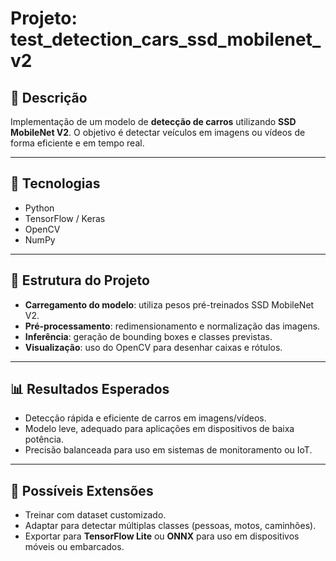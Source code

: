 # Projeto: test_detection_cars_ssd_mobilenet_v2

## 📌 Descrição
Implementação de um modelo de **detecção de carros** utilizando **SSD MobileNet V2**. O objetivo é detectar veículos em imagens ou vídeos de forma eficiente e em tempo real.

---

## 🔧 Tecnologias
- Python  
- TensorFlow / Keras  
- OpenCV  
- NumPy  

---

## 📂 Estrutura do Projeto
- **Carregamento do modelo**: utiliza pesos pré-treinados SSD MobileNet V2.  
- **Pré-processamento**: redimensionamento e normalização das imagens.  
- **Inferência**: geração de bounding boxes e classes previstas.  
- **Visualização**: uso do OpenCV para desenhar caixas e rótulos.  

---

## 📊 Resultados Esperados
- Detecção rápida e eficiente de carros em imagens/vídeos.  
- Modelo leve, adequado para aplicações em dispositivos de baixa potência.  
- Precisão balanceada para uso em sistemas de monitoramento ou IoT.  

---

## 🚀 Possíveis Extensões
- Treinar com dataset customizado.  
- Adaptar para detectar múltiplas classes (pessoas, motos, caminhões).  
- Exportar para **TensorFlow Lite** ou **ONNX** para uso em dispositivos móveis ou embarcados.  
